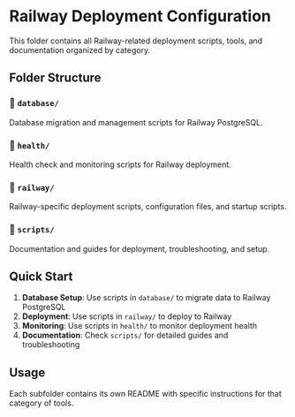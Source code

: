 # Railway Deployment Configuration

This folder contains all Railway-related deployment scripts, tools, and documentation organized by category.

## Folder Structure

### 📁 `database/`
Database migration and management scripts for Railway PostgreSQL.

### 📁 `health/`
Health check and monitoring scripts for Railway deployment.

### 📁 `railway/`
Railway-specific deployment scripts, configuration files, and startup scripts.

### 📁 `scripts/`
Documentation and guides for deployment, troubleshooting, and setup.

## Quick Start

1. **Database Setup**: Use scripts in `database/` to migrate data to Railway PostgreSQL
2. **Deployment**: Use scripts in `railway/` to deploy to Railway
3. **Monitoring**: Use scripts in `health/` to monitor deployment health
4. **Documentation**: Check `scripts/` for detailed guides and troubleshooting

## Usage

Each subfolder contains its own README with specific instructions for that category of tools. 